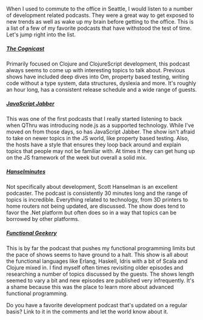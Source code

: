 When I used to commute to the office in Seattle, I would listen to a number of
development related podcasts. They were a great way to get exposed to new
trends as well as wake up my brain before getting to the office. This is a list
of a few of my favorite podcasts that have withstood the test of time. Let's jump
right into the list.

##### [The Cognicast](http://blog.cognitect.com/cognicast/)

Primarily focused on Clojure and ClojureScript development, this podcast always
seems to come up with interesting topics to talk about. Previous shows have
included deep dives into Om, property based testing, writing code without a
type system, data structures, dyslexia and more. It's roughly an hour long, has
a consistent release schedule and a wide range of guests.

##### [JavaScript Jabber](http://devchat.tv/js-jabber/)

This was one of the first podcasts that I really started listening to back when
QThru was introducing node.js as a supported technology. While I've moved on from
those days, so has JavaScript Jabber. The show isn't afraid to take on newer
topics in the JS world, like property based testing. Also, the hosts have a style
that ensures they loop back around and explain topics that people may not be
familiar with. At times it they can get hung up on the JS framework of the week
but overall a solid mix.

##### [Hanselminutes](http://hanselminutes.com/)

Not specifically about development, Scott Hanselman is an excellent podcaster.
The podcast is consistently 30 minutes long and the range of topics is incredible.
Everything related to technology, from 3D printers to home routers not being
updated, are discussed. The show does tend to favor the .Net platform but often
does so in a way that topics can be borrowed by other platforms.

##### [Functional Geekery](http://www.functionalgeekery.com/)

This is by far the podcast that pushes my functional programming limits but the
pace of shows seems to have ground to a halt. This show is all about the functional
languages like Erlang, Haskell, Idris with a bit of Scala and Clojure mixed in.
I find myself often times revisiting older episodes and researching a number of
topics discussed by the guests. The shows length seemed to vary a bit and new
episodes are published very infrequently. It's a shame because this was the place
to learn more about advanced functional programming.

Do you have a favorite development podcast that's updated on a regular basis?
Link to it in the comments and let the world know about it.
